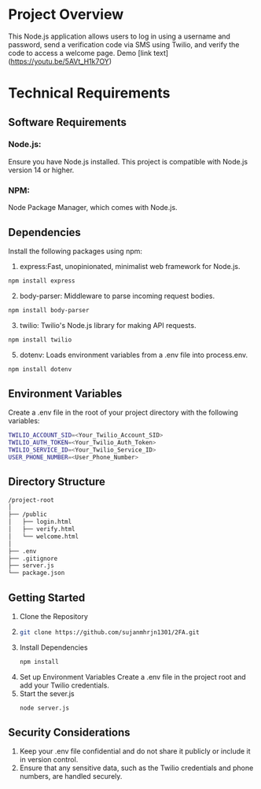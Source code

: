 # Project Overview
This Node.js application allows users to log in using a username and password, send a verification code via SMS using Twilio, and verify the code to access a welcome page.
Demo
[link text] (https://youtu.be/5AVt_H1k7OY)

# Technical Requirements
## Software Requirements
### Node.js: 
Ensure you have Node.js installed. This project is compatible with Node.js version 14 or higher.
### NPM: 
Node Package Manager, which comes with Node.js.

## Dependencies
Install the following packages using npm:
1. express:Fast, unopinionated, minimalist web framework for Node.js.
```bash
npm install express
```
2. body-parser: Middleware to parse incoming request bodies.
```bash
npm install body-parser
```
3. twilio: Twilio's Node.js library for making API requests.
```bash
npm install twilio
```
5. dotenv: Loads environment variables from a .env file into process.env.
``` bash
npm install dotenv
```

## Environment Variables
Create a .env file in the root of your project directory with the following variables:
```bash
TWILIO_ACCOUNT_SID=<Your_Twilio_Account_SID>
TWILIO_AUTH_TOKEN=<Your_Twilio_Auth_Token>
TWILIO_SERVICE_ID=<Your_Twilio_Service_ID>
USER_PHONE_NUMBER=<User_Phone_Number>
```

## Directory Structure
```bash
/project-root
│
├── /public
│   ├── login.html
│   ├── verify.html
│   └── welcome.html
│
├── .env
├── .gitignore
├── server.js
└── package.json
```
## Getting Started
1. Clone the Repository
2. ```bash
   git clone https://github.com/sujanmhrjn1301/2FA.git
   ```
3. Install Dependencies
   ```bash
   npm install
   ```
5. Set up Environment Variables
   Create a .env file in the project root and add your Twilio credentials.
7. Start the sever.js
   ```bash
   node server.js
   ```
## Security Considerations
1. Keep your .env file confidential and do not share it publicly or include it in version control.
2. Ensure that any sensitive data, such as the Twilio credentials and phone numbers, are handled securely.

   

